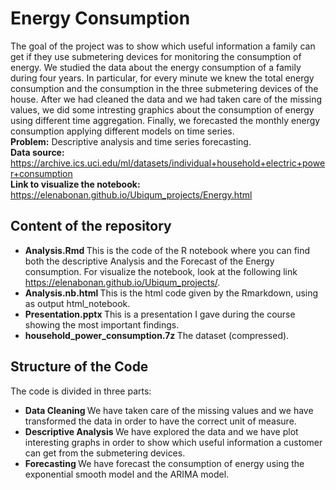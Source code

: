 # Energy Consumption
The goal of the project was to show which useful information a family can get if they use submetering devices for monitoring the consumption of energy. We studied the data about the energy consumption of a family during four years. In particular, for every minute we knew the total energy consumption and the consumption in the three submetering devices of the house. After we had cleaned the data and we had taken care of the missing values, we did some intresting graphics about the consumption of energy using different time aggregation. Finally, we forecasted the monthly energy consumption applying different models on time series. <br>
<b> Problem:</b> Descriptive analysis and time series forecasting. <br>
<b> Data source:</b> https://archive.ics.uci.edu/ml/datasets/individual+household+electric+power+consumption <br>
<b> Link to visualize the notebook: </b> https://elenabonan.github.io/Ubiqum_projects/Energy.html

## Content of the repository
- <b> Analysis.Rmd </b> This is the code of the R notebook where you can find both the descriptive Analysis and the Forecast of the Energy consumption. For visualize the notebook, look at the following link https://elenabonan.github.io/Ubiqum_projects/.
- <b> Analysis.nb.html </b> This is the html code given by the Rmarkdown, using as output html_notebook.
- <b> Presentation.pptx </b> This is a presentation I gave during the course showing the most important findings. 
- <b> household_power_consumption.7z </b> The dataset (compressed).

## Structure of the Code 
The code is divided in three parts:
- <b> Data Cleaning </b> We have taken care of the missing values and we have transformed the data in order to have the correct unit of measure.
- <b> Descriptive Analysis </b> We have explored the data and we have plot interesting graphs in order to show which useful information a customer can get from the submetering devices.
- <b> Forecasting </b> We have forecast the consumption of energy using the exponential smooth model and the ARIMA model.
